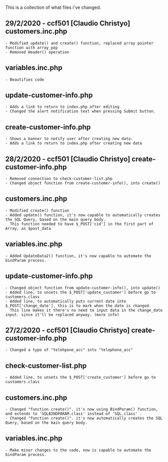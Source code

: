 This is a collection of what files i've changed.

29/2/2020 - ccf501 [Claudio Christyo]
customers.inc.php
---------------------------
	- Modified update() and create() function, replaced array pointer function with array_pop
	- Removed Header() operation

variables.inc.php
---------------------------
	- Beautifies code

update-customer-info.php
---------------------------
	- Adds a link to return to index.php after editing
	- Changed the alert notification text when pressing Submit button.

create-customer-info.php
---------------------------
	- Shows a banner to notify user after creating new data.
	- Adds a link to return to index.php after creating new data
28/2/2020 - ccf501 [Claudio Christyo]
create-customer-info.php
---------------------------
	- Removed connection to check-customer-list.php
	- Changed object function from create-customer-info(), into create()

customers.inc.php
---------------------------
	- Modified create() function
	- Added update() function, it's now capable to automatically creates the SQL Query, based on the main query body.
	  This function needed to have $_POST['cid'] in the first part of Array, as $post_data

variables.inc.php
---------------------------
	- Added UpdateData2() function, it's now capable to automate the bindParam process.

update-customer-info.php
---------------------------
	- Changed object function from update-customer-info(), into update()
	- Added line, to unsets the $_POST['update_customer'] before go to customers.class
	- Added line, to automatically puts current date into $_POST['change_date'], this is to mark when the date is changed.
	  This line makes it there's no need to input data in the change_date input. since it'll be replaced anyway. (more info)

	  
27/2/2020 - ccf501 [Claudio Christyo]
create-customer-info.php 
---------------------------
	- Changed a typo of "telehpone_acc" into "telephone_acc"

check-customer-list.php
---------------------------
	- Added line, to unsets the $_POST['create_customer'] before go to customers.class

customers.inc.php
---------------------------
	- Changed "function create()". it's now using BindParam() function, and extends to 'SQLBINDPARAM.class' instead of 'SQL.class' .
	- Changed "function create()". it's now automatically creates the SQL Query, based on the main query body.

variables.inc.php
---------------------------
	- Make minor changes to the code, now is capable to automate the bindParam process.


